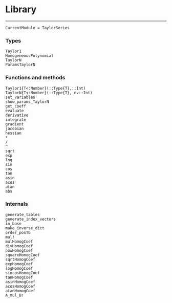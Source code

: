 # Library

---

```@meta
CurrentModule = TaylorSeries
```


### Types

```@docs
Taylor1
HomogeneousPolynomial
TaylorN
ParamsTaylorN
```

### Functions and methods

```@docs
Taylor1{T<:Number}(::Type{T},::Int)
TaylorN{T<:Number}(::Type{T}, nv::Int)
set_variables
show_params_TaylorN
get_coeff
evaluate
derivative
integrate
gradient
jacobian
hessian
*
/
^
sqrt
exp
log
sin
cos
tan
asin
acos
atan
abs
```

### Internals

```@docs
generate_tables
generate_index_vectors
in_base
make_inverse_dict
order_posTb
mul!
mulHomogCoef
divHomogCoef
powHomogCoef
squareHomogCoef
sqrtHomogCoef
expHomogCoef
logHomogCoef
sincosHomogCoef
tanHomogCoef
asinHomogCoef
acosHomogCoef
atanHomogCoef
A_mul_B!
```
